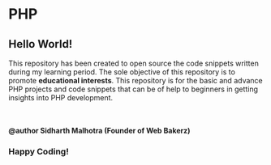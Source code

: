 # PHP

<h2>Hello World!</h2>

<p>This repository has been created to open source the code snippets written during my learning period. The sole objective of this repository is to promote <strong>educational interests</strong>. This repository is for the basic and advance PHP projects and code snippets that can be of help to beginners in getting insights into PHP development.  </p>

<br/>
<br/>
<strong>@author Sidharth Malhotra (Founder of Web Bakerz)</strong>
</p>

<h3>Happy Coding!</h3>
